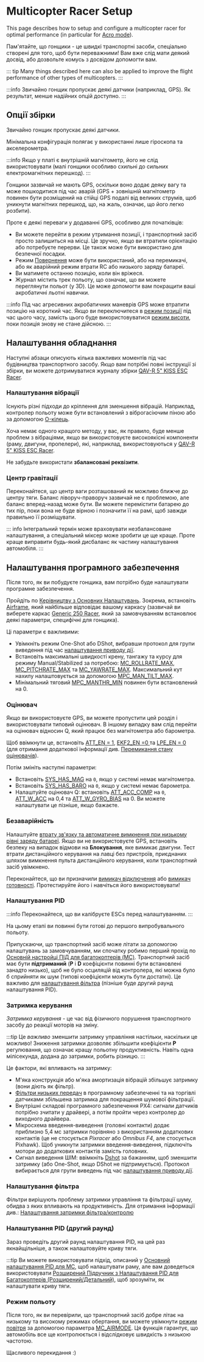 # Multicopter Racer Setup

This page describes how to setup and configure a multicopter racer for optimal performance (in particular for [Acro mode](../flight_modes_mc/acro.md)).

Пам'ятайте, що гонщики - це швидкі транспортні засоби, спеціально створені для того, щоб бути переважними! Вам вже слід мати деякий досвід, або дозвольте комусь з досвідом допомогти вам.

::: tip
Many things described here can also be applied to improve the flight performance of other types of multicopters.
:::

:::info
Звичайно гонщик пропускає деякі датчики (наприклад, GPS).
Як результат, менше надійних опцій доступно.
:::

## Опції збірки

Звичайно гонщик пропускає деякі датчики.

Мінімальна конфігурація полягає у використанні лише гіроскопа та акселерометра.

:::info
Якщо у платі є внутрішній магнітометр, його не слід використовувати (малі гонщики особливо схильні до сильних електромагнітних перешкод).
:::

Гонщики зазвичай не мають GPS, оскільки воно додає деяку вагу та може пошкодитися під час аварій (GPS + зовнішній магнітометр повинен бути розміщений на стійці GPS подалі від великих струмів, щоб уникнути магнітних перешкод, що, на жаль, означає, що його легко розбити).

Проте є деякі переваги у додаванні GPS, особливо для початківців:

- Ви можете перейти в режим утримання позиції, і транспортний засіб просто залишиться на місці. Це зручно, якщо ви втратили орієнтацію або потребуєте перерви. Це також може бути використано для безпечної посадки.
- Режим [Повернення](../flight_modes_mc/return.md) може бути використаний, або на перемикачі, або як аварійний режим втрати RC або низького заряду батареї.
- Ви матимете останню позицію, коли він вріжеся.
- Журнал містить трек польоту, що означає, що ви можете переглянути польот (у 3D). Це може допомогти вам покращити ваші акробатичні льотні навички.

:::info Під час агресивних акробатичних маневрів GPS може втратити позицію на короткий час. Якщо ви переключитеся в [режим позиції](../flight_modes_mc/position.md) під час цього часу, замість цього буде використовуватися [режим висоти](../flight_modes_mc/altitude.md), поки позиція знову не стане дійсною.
:::

## Налаштування обладнання

Наступні абзаци описують кілька важливих моментів під час будівництва транспортного засобу. Якщо вам потрібні повні інструкції зі збірки, ви можете дотримуватися журналу збірки [QAV-R 5" KISS ESC Racer](../frames_multicopter/qav_r_5_kiss_esc_racer.md).

### Налаштування вібрації

Існують різні підходи до кріплення для зменшення вібрацій. Наприклад, контролер польоту може бути встановлений з віброгасіючим піною або за допомогою [O-кілець](../frames_multicopter/qav_r_5_kiss_esc_racer.md#mounting).

Хоча немає одного кращого методу, у вас, як правило, буде менше проблем з вібраціями, якщо ви використовуєте високоякісні компоненти (раму, двигуни, пропелери), які, наприклад, використовуються у [QAV-R 5" KISS ESC Racer](../frames_multicopter/qav_r_5_kiss_esc_racer.md).

Не забудьте використати **збалансовані реквізити**.

### Центр гравітації

Переконайтеся, що центр ваги розташований як можливо ближче до центру тяги. Баланс ліворуч-праворуч зазвичай не є проблемою, але баланс вперед-назад може бути. Ви можете перемістити батарею до тих пір, поки вона не буде вірною і позначити її на рамі, щоб завжди правильно її розміщувати.

::: info
Інтегральний термін може враховувати незбалансоване налаштування, а спеціальний міксер може зробити це ще краще.
Проте краще виправити будь-який дисбаланс як частину налаштування автомобіля.
:::

## Налаштування програмного забезпечення

Після того, як ви побудуєте гонщика, вам потрібно буде налаштувати програмне забезпечення.

Пройдіть по [Керівництву з Основних Налаштувань](../config/index.md). Зокрема, встановіть [Airframe](../config/airframe.md), який найбільше відповідає вашому каркасу (зазвичай ви виберете каркас [Generic 250 Racer](../airframes/airframe_reference.md#copter_quadrotor_x_generic_250_racer), який за замовчуванням встановлює деякі параметри, специфічні для гонщика).

Ці параметри є важливими:

- Увімкніть режим One-Shot або DShot, вибравши протокол для групи виведення під час [налаштування приводу дії](../config/actuators.md).
- Встановіть максимальні швидкості крену, тангажу та курсу для режиму Manual/Stabilized за потребою: [MC_ROLLRATE_MAX](../advanced_config/parameter_reference.md#MC_ROLLRATE_MAX), [MC_PITCHRATE_MAX](../advanced_config/parameter_reference.md#MC_PITCHRATE_MAX) та [MC_YAWRATE_MAX](../advanced_config/parameter_reference.md#MC_YAWRATE_MAX). Максимальний кут нахилу налаштовується за допомогою [MPC_MAN_TILT_MAX](../advanced_config/parameter_reference.md#MPC_MAN_TILT_MAX).
- Мінімальний тяговий [MPC_MANTHR_MIN](../advanced_config/parameter_reference.md#MPC_MANTHR_MIN) повинен бути встановлений на 0.

### Оцінювач

Якщо ви використовуєте GPS, ви можете пропустити цей розділ і використовувати типовий оцінювач. В іншому випадку вам слід перейти на оцінювач відносин Q, який працює без магнітометра або барометра.

Щоб ввімкнути це, встановіть [ATT_EN = 1](../advanced_config/parameter_reference.md#ATT_EN), [EKF2_EN =0 ](../advanced_config/parameter_reference.md#EKF2_EN) та [LPE_EN = 0](../advanced_config/parameter_reference.md#LPE_EN) (для отримання додаткової інформації див. [Перемикання стану оцінювачів](../advanced/switching_state_estimators.md#how-to-enable-different-estimators)).

Потім змініть наступні параметри:

- Встановіть [SYS_HAS_MAG](../advanced_config/parameter_reference.md#SYS_HAS_MAG) на `0`, якщо у системі немає магнітометра.
- Встановіть [SYS_HAS_BARO](../advanced_config/parameter_reference.md#SYS_HAS_BARO) на `0`, якщо у системі немає барометра.
- Налаштуйте оцінювач Q: встановіть [ATT_ACC_COMP](../advanced_config/parameter_reference.md#ATT_ACC_COMP) на `0`, [ATT_W_ACC](../advanced_config/parameter_reference.md#ATT_W_ACC) на 0,4 та [ATT_W_GYRO_BIAS](../advanced_config/parameter_reference.md#ATT_W_GYRO_BIAS) на 0. Ви можете налаштувати це пізніше, якщо бажаєте.

### Безаварійність

Налаштуйте [втрату зв'язку та автоматичне вимкнення при низькому рівні заряду батареї](../config/safety.md). Якщо ви не використовуєте GPS, встановіть безпеку на випадок відмови на **Блокування**, яке вимикає двигуни. Тест втрати дистанційного керування на лавці без пристроїв, приєднаних шляхом вимкнення пульта дистанційного керування, коли транспортний засіб увімкнено.

Переконайтеся, що ви призначили [вимикач відключення](../config/safety.md#kill-switch) або [вимикач готовності](../config/safety.md#arm-disarm-switch). Протестируйте його і навчіться його використовувати!

### Налаштування PID

:::info
Переконайтеся, що ви калібруєте ESCs перед налаштуванням.
:::

На цьому етапі ви повинні бути готові до першого випробувального польоту.

Припускаючи, що транспортний засіб може літати за допомогою налаштувань за замовчуванням, ми спочатку робимо перший прохід по [Основній настройці ПІД для багатокоптерів (MC)](../config_mc/pid_tuning_guide_multicopter_basic.md). Транспортний засіб має бути **підтриманий** (**P** і **D** коефіцієнти повинні бути встановлені занадто низько), щоб не було осциляцій від контролера, які можна було б сприйняти як шум (типові коефіцієнти можуть бути достатні). Це важливо для [налаштування фільтра](#filter-tuning) (пізніше буде другий раунд налаштування PID).

### Затримка керування

_Затримка керування_ - це час від фізичного порушення транспортного засобу до реакції моторів на зміну.

:::tip
Це _важливо_ зменшити затримку управління настільки, наскільки це можливо! Зниження затримки дозволяє збільшити коефіцієнти **P** регулювання, що означає кращу польотну продуктивність. Навіть одна мілісекунда, додана до затримки, робить різницю.
:::

Це фактори, які впливають на затримку:

- М'яка конструкція або м'яка амортизація вібрацій збільшує затримку (вони діють як фільтр).
- [Фільтри низьких передач](../config_mc/filter_tuning.md) в програмному забезпеченні та на торгівлі датчиками збільшена затримка для покращення шумової фільтрації.
- Внутрішні складові програмного забезпечення PX4: сигнали датчиків потрібно зчитати у драйвері, а потім пройти через контролер до виходного драйвера.
- Мікросхема введення-виведення (головні контакти) додає приблизно 5,4 мс затримки порівняно з використанням додаткових контактів (це не стосується _Pixracer_ або _Omnibus F4_, але стосується Pixhawk). Щоб уникнути затримки введення-виведення, підключіть мотори до додаткових контактів замість головних.
- Сигнал виведення ШІМ: ввімкніть [Dshot](../peripherals/dshot.md) за бажанням, щоб зменшити затримку (або One-Shot, якщо DShot не підтримується). Протокол вибирається для групи виведень під час [налаштування приводу дії](../config/actuators.md).

### Налаштування фільтра

Фільтри вирішують проблему затримки управління та фільтрації шуму, обидва з яких впливають на продуктивність. Для отримання інформації див.: [Налаштування затримки фільтра/контролю](../config_mc/filter_tuning.md)

### Налаштування PID (другий раунд)

Зараз проведіть другий раунд налаштування PID, на цей раз якнайщільніше, а також налаштовуйте криву тяги.

:::tip
Ви можете використовувати підхід, описаний у [Основний налаштування PID для MC](../config_mc/pid_tuning_guide_multicopter_basic.md), щоб налаштувати раму, але вам доведеться використовувати [Розширений Підручник з Налаштування PID для Багатокоптерів (Розширений/Детальний)](../config_mc/pid_tuning_guide_multicopter.md#thrust-curve), щоб зрозуміти, як налаштувати криву тяги.

### Режим польоту

Після того, як ви перевірили, що транспортний засіб добре літає на низькому та високому режимах обертання, ви можете увімкнути [режим повітря](../config_mc/pid_tuning_guide_multicopter.md#airmode) за допомогою параметра [MC_AIRMODE](../advanced_config/parameter_reference.md#MC_AIRMODE). Ця функція гарантує, що автомобіль все ще контролюється і відслідковує швидкість з низькою частотою.

Щасливого перекидання :)
